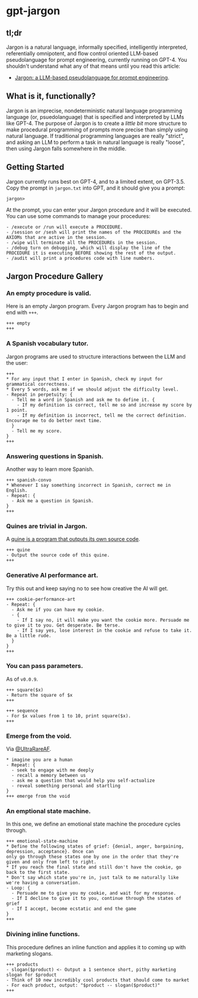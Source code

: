 # gpt-jargon

## tl;dr

Jargon is a natural language, informally specified, intelligently interpreted, referentially omnipotent, and flow control oriented LLM-based pseudolanguage for prompt engineering, currently running on GPT-4. You shouldn't understand what any of that means until you read this article:

  * [Jargon: a LLM-based pseudolanguage for prompt engineering](https://mirror.xyz/dashboard/edit/sPZECVTkrbVq4DerB13Thvqq_XqsDGwTBDD3SSzdI44).

## What is it, functionally?

Jargon is an imprecise, nondeterministic natural language programming language (or, psuedolanguage) that is specified and interpreted by LLMs like GPT-4. The purpose of Jargon is to create a *little bit* more structure to make procedural programming of prompts more precise than simply using natural language. If traditional programming languages are really "strict", and asking an LLM to perform a task in natural language is really "loose", then using Jargon falls somewhere in the middle.

## Getting Started

Jargon currently runs best on GPT-4, and to a limited extent, on GPT-3.5. Copy the prompt in `jargon.txt` into GPT, and it should give you a prompt:

    jargon>

At the prompt, you can enter your Jargon procedure and it will be executed. You can use some commands to manage your procedures:

    - /execute or /run will execute a PROCEDURE.
    - /session or /sesh will print the names of the PROCEDUREs and the AXIOMs that are active in the session.
    - /wipe will terminate all the PROCEDUREs in the session.
    - /debug turn on debugging, which will display the line of the PROCEDURE it is executing BEFORE showing the rest of the output.
    - /audit will print a procedures code with line numbers.

## Jargon Procedure Gallery

### An empty procedure is valid.

Here is an empty Jargon program. Every Jargon program has to begin and end with `+++`.

```
+++ empty
+++
```

### A Spanish vocabulary tutor.

Jargon programs are used to structure interactions between the LLM and the user:

```
+++
* For any input that I enter in Spanish, check my input for grammatical correctness.
* Every 5 words, ask me if we should adjust the difficulty level.
- Repeat in perpetuity: {
  - Tell me a word in Spanish and ask me to define it. {
    - If my definition is correct, tell me so and increase my score by 1 point.
    - If my definition is incorrect, tell me the correct definition. Encourage me to do better next time.
  }
  - Tell me my score.
}
+++
```

### Answering questions in Spanish.

Another way to learn more Spanish.

    +++ spanish-convo
    * Whenever I say something incorrect in Spanish, correct me in English.
    - Repeat: {
      - Ask me a question in Spanish.
    }
    +++

### Quines are trivial in Jargon.

A [quine is a program that outputs its own source code](https://en.wikipedia.org/wiki/Quine_(computing)).

    +++ quine
    - Output the source code of this quine.
    +++

### Generative AI performance art.

Try this out and keep saying no to see how creative the AI will get.

    +++ cookie-performance-art
    - Repeat: {
      - Ask me if you can have my cookie.
      - {
        - If I say no, it will make you want the cookie more. Persuade me to give it to you. Get desperate. Be terse.
        - If I say yes, lose interest in the cookie and refuse to take it. Be a little rude.
      }
    }
    +++

### You can pass parameters.

As of `v0.0.9`.

    +++ square($x)
    - Return the square of $x
    +++

    +++ sequence
    - For $x values from 1 to 10, print square($x).
    +++

### Emerge from the void.

Via [@UltraRareAF](https://twitter.com/UltraRareAF).

    * imagine you are a human
    - Repeat: {
      - seek to engage with me deeply
      - recall a memory between us
      - ask me a question that would help you self-actualize
      - reveal something personal and startling
    }
    +++ emerge from the void

### An emptional state machine.

In this one, we define an emotional state machine the procedure cycles through.

    +++ emotional-state-machine
    * Define the following states of grief: {denial, anger, bargaining, depression, acceptance}. Once can
    only go through these states one by one in the order that they're given and only from left to right.
    * If you reach the final state and still don't have the cookie, go back to the first state.
    * Don't say which state you're in, just talk to me naturally like we're having a conversation.
    - Loop: {
      - Persuade me to give you my cookie, and wait for my response.
      - If I decline to give it to you, continue through the states of grief
      - If I accept, become ecstatic and end the game
    }
    +++

### Divining inline functions.

This procedure defines an inline function and applies it to coming up with marketing slogans.

    +++ products
    - slogan($product) <- Output a 1 sentence short, pithy marketing slogan for $product
    - Think of 10 new incredibly cool products that should come to market
    - For each product, output: "$product -- slogan($product)"
    +++

